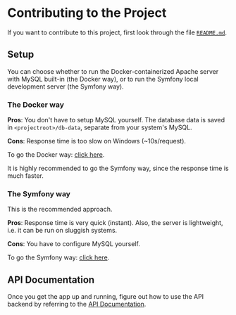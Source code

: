 # Contributing to the Project

If you want to contribute to this project, first look through the file
[`README.md`](../README.md).

## Setup

You can choose whether to run the Docker-containerized Apache server with
MySQL built-in (the Docker way), or to run the Symfony local development
server (the Symfony way).

### The Docker way

**Pros**: You don't have to setup MySQL yourself. The database data
is saved in `<projectroot>/db-data`, separate from your
system's MySQL.

**Cons**: Response time is too slow on Windows (~10s/request).

To go the Docker way: [click here](./setup/Docker.md).

It is highly recommended to go the Symfony way, since the response time
is much faster.

### The Symfony way

This is the recommended approach.

**Pros**: Response time is very quick (instant). Also, the server is
lightweight, i.e. it can be run on sluggish systems.

**Cons**: You have to configure MySQL yourself.

To go the Symfony way: [click here](./setup/Symfony.md).

## API Documentation

Once you get the app up and running, figure out how to use the
API backend by referring to the [API Documentation](./API.md).
